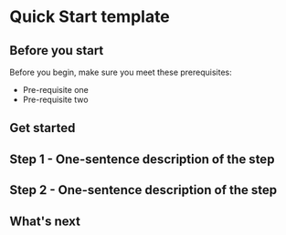 # Quick Start template

## Before you start

Before you begin, make sure you meet these prerequisites:

* Pre-requisite one
* Pre-requisite two

## Get started

## Step 1 - One-sentence description of the step

<!-- Fill in more details, as needed. -->

## Step 2 - One-sentence description of the step

<!-- Fill in more details, as needed. -->

<!-- Add steps, as needed. -->

## What's next

<!-- If you've gotten a new user over the threshold using your API, what should they do next? -->
